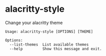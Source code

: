 # alacritty-style

Change your alacritty theme

```
Usage: alacritty-style [OPTIONS] [THEME]

Options:
  --list-themes  List available themes
  --help         Show this message and exit.
```
